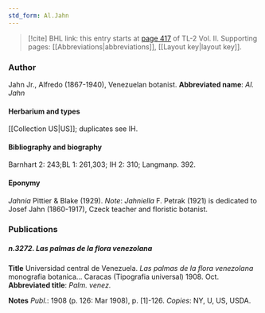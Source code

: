 ```yaml
---
std_form: Al.Jahn
---
```


> [!cite] BHL link: this entry starts at [page 417](https://www.biodiversitylibrary.org/page/33068659) of TL-2 Vol. II.
> Supporting pages: [[Abbreviations|abbreviations]], [[Layout key|layout key]].

### Author

Jahn Jr., Alfredo (1867-1940), Venezuelan botanist. 
**Abbreviated name**: *Al. Jahn*

#### Herbarium and types

[[Collection US|US]]; duplicates see IH.

#### Bibliography and biography

Barnhart 2: 243;BL 1: 261,303; IH 2: 310; Langmanp. 392.

#### Eponymy

*Jahnia* Pittier & Blake (1929). *Note*: *Jahniella* F. Petrak (1921) is dedicated to Josef Jahn (1860-1917), Czeck teacher and floristic botanist.

### Publications

##### n.3272. Las palmas de la flora venezolana

**Title**
Universidad central de Venezuela. *Las palmas de la flora venezolana* monografia botanica... Caracas (Tipografia universal) 1908. Oct.
**Abbreviated title**: *Palm. venez.*

**Notes**
*Publ*.: 1908 (p. 126: Mar 1908), p. \[1\]-126. *Copies*: NY, U, US, USDA.

